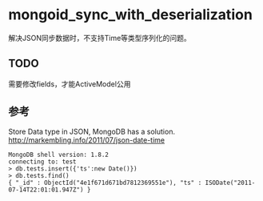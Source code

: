 mongoid_sync_with_deserialization
=================================
解决JSON同步数据时，不支持Time等类型序列化的问题。


TODO
---------------------------------
需要修改fields，才能ActiveModel公用

参考
---------------------------------
Store Data type in JSON, MongoDB has a solution. http://markembling.info/2011/07/json-date-time

```text
MongoDB shell version: 1.8.2
connecting to: test
> db.tests.insert({'ts':new Date()})
> db.tests.find()
{ "_id" : ObjectId("4e1f671d671bd7812369551e"), "ts" : ISODate("2011-07-14T22:01:01.947Z") }
```
